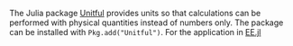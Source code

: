 The Julia package [Unitful](https://github.com/ajkeller34/Unitful.jl) provides units so that calculations can be performed with physical quantities instead of numbers only. The package can be installed with `Pkg.add("Unitful")`. For the application in [EE.jl](/README.md) 
